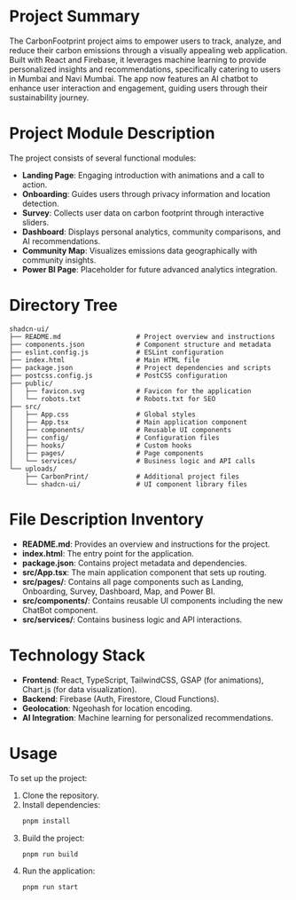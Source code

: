 # Project Summary
The CarbonFootprint project aims to empower users to track, analyze, and reduce their carbon emissions through a visually appealing web application. Built with React and Firebase, it leverages machine learning to provide personalized insights and recommendations, specifically catering to users in Mumbai and Navi Mumbai. The app now features an AI chatbot to enhance user interaction and engagement, guiding users through their sustainability journey.

# Project Module Description
The project consists of several functional modules:
- **Landing Page**: Engaging introduction with animations and a call to action.
- **Onboarding**: Guides users through privacy information and location detection.
- **Survey**: Collects user data on carbon footprint through interactive sliders.
- **Dashboard**: Displays personal analytics, community comparisons, and AI recommendations.
- **Community Map**: Visualizes emissions data geographically with community insights.
- **Power BI Page**: Placeholder for future advanced analytics integration.

# Directory Tree
```plaintext
shadcn-ui/
├── README.md                   # Project overview and instructions
├── components.json             # Component structure and metadata
├── eslint.config.js            # ESLint configuration
├── index.html                  # Main HTML file
├── package.json                # Project dependencies and scripts
├── postcss.config.js           # PostCSS configuration
├── public/
│   ├── favicon.svg             # Favicon for the application
│   └── robots.txt              # Robots.txt for SEO
├── src/
│   ├── App.css                 # Global styles
│   ├── App.tsx                 # Main application component
│   ├── components/             # Reusable UI components
│   ├── config/                 # Configuration files
│   ├── hooks/                  # Custom hooks
│   ├── pages/                  # Page components
│   └── services/               # Business logic and API calls
└── uploads/
    ├── CarbonPrint/            # Additional project files
    └── shadcn-ui/              # UI component library files
```

# File Description Inventory
- **README.md**: Provides an overview and instructions for the project.
- **index.html**: The entry point for the application.
- **package.json**: Contains project metadata and dependencies.
- **src/App.tsx**: The main application component that sets up routing.
- **src/pages/**: Contains all page components such as Landing, Onboarding, Survey, Dashboard, Map, and Power BI.
- **src/components/**: Contains reusable UI components including the new ChatBot component.
- **src/services/**: Contains business logic and API interactions.

# Technology Stack
- **Frontend**: React, TypeScript, TailwindCSS, GSAP (for animations), Chart.js (for data visualization).
- **Backend**: Firebase (Auth, Firestore, Cloud Functions).
- **Geolocation**: Ngeohash for location encoding.
- **AI Integration**: Machine learning for personalized recommendations.

# Usage
To set up the project:
1. Clone the repository.
2. Install dependencies:
   ```bash
   pnpm install
   ```
3. Build the project:
   ```bash
   pnpm run build
   ```
4. Run the application:
   ```bash
   pnpm run start
   ```
